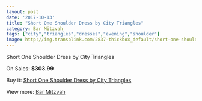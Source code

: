 ```yaml
---
layout: post
date: '2017-10-13'
title: "Short One Shoulder Dress by City Triangles"
category: Bar Mitzvah
tags: ["city","triangles","dresses","evening","shoulder"]
image: http://img.transblink.com/2837-thickbox_default/short-one-shoulder-dress-by-city-triangles.jpg
---
```

Short One Shoulder Dress by City Triangles

On Sales: **$303.99**
<a href="https://www.transblink.com/en/bar-mitzvah/906-short-one-shoulder-dress-by-city-triangles.html"><amp-img layout="responsive" width="600" height="600" src="//img.transblink.com/2837-thickbox_default/short-one-shoulder-dress-by-city-triangles.jpg" alt="Short One Shoulder Dress by City Triangles 0" /></a>
<a href="https://www.transblink.com/en/bar-mitzvah/906-short-one-shoulder-dress-by-city-triangles.html"><amp-img layout="responsive" width="600" height="600" src="//img.transblink.com/2839-thickbox_default/short-one-shoulder-dress-by-city-triangles.jpg" alt="Short One Shoulder Dress by City Triangles 1" /></a>
<a href="https://www.transblink.com/en/bar-mitzvah/906-short-one-shoulder-dress-by-city-triangles.html"><amp-img layout="responsive" width="600" height="600" src="//img.transblink.com/2838-thickbox_default/short-one-shoulder-dress-by-city-triangles.jpg" alt="Short One Shoulder Dress by City Triangles 2" /></a>

Buy it: [Short One Shoulder Dress by City Triangles](https://www.transblink.com/en/bar-mitzvah/906-short-one-shoulder-dress-by-city-triangles.html "Short One Shoulder Dress by City Triangles")

View more: [Bar Mitzvah](https://www.transblink.com/en/2-bar-mitzvah "Bar Mitzvah")
